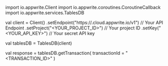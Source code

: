 import io.appwrite.Client
import io.appwrite.coroutines.CoroutineCallback
import io.appwrite.services.TablesDB

val client = Client()
    .setEndpoint("https://<REGION>.cloud.appwrite.io/v1") // Your API Endpoint
    .setProject("<YOUR_PROJECT_ID>") // Your project ID
    .setKey("<YOUR_API_KEY>") // Your secret API key

val tablesDB = TablesDB(client)

val response = tablesDB.getTransaction(
    transactionId = "<TRANSACTION_ID>"
)
